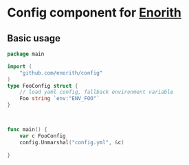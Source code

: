 # Config component for [Enorith](https://github.com/enorith/framework)

## Basic usage

```go
package main

import (
    "github.com/enorith/config"
)
type FooConfig struct {
    // load yaml config, fallback environment variable
    Foo string `env:"ENV_FOO"`
}



func main() {
    var c FooConfig
	config.Unmarshal("config.yml", &c)
    
}
```